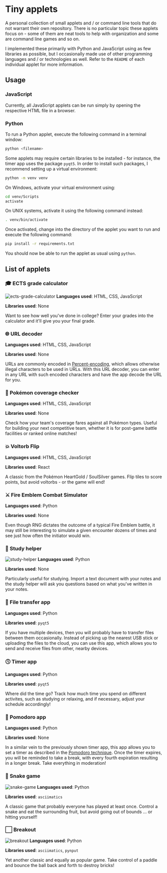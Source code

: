 # Tiny applets
A personal collection of small applets and / or command line tools that do not
warrant their own repository. There is no particular topic these applets focus
on - some of them are neat tools to help with organization and some are command
line games and so on.

I implemented these primarily with Python and JavaScript using as few libraries
as possible, but I occasionally made use of other programming languages and / or
technologies as well. Refer to the ``README`` of each individual applet for more
information.

## Usage

### JavaScript
Currently, all JavaScript applets can be run simply by opening the respective
HTML file in a browser.

### Python
To run a Python applet, execute the following command in a terminal window:

```bash
python <filename>
```

Some applets may require certain libraries to be installed - for instance, the
timer app uses the package ``pyqt5``. In order to install such packages, I
recommend setting up a virtual environment:

```bash
python -m venv venv
```

On Windows, activate your virtual environment using:

```bash
cd venv/Scripts
activate
```

On UNIX systems, activate it using the following command instead:

```bash
. venv/bin/activate
```

Once activated, change into the directory of the applet you want to run and
execute the following command:

```bash
pip install -r requirements.txt
```

You should now be able to run the applet as usual using ``python``.

## List of applets

### 🎓 ECTS grade calculator
![ects-grade-calculator](.github/ects-grade-calculator.png)
**Languages used**: HTML, CSS, JavaScript

**Libraries used**: None

Want to see how well you've done in college? Enter your grades into the
calculator and it'll give you your final grade.

### 🌐 URL decoder
**Languages used**: HTML, CSS, JavaScript

**Libraries used**: None

URLs are commonly encoded in
[Percent-encoding](https://en.wikipedia.org/wiki/Percent-encoding), which allows
otherwise illegal characters to be used in URLs. With this URL decoder, you can
enter in any URL with such encoded characters and have the app decode the URL
for you.

### 🎇 Pokémon coverage checker
**Languages used**: HTML, CSS, JavaScript

**Libraries used**: None

Check how your team's coverage fares against all Pokémon types. Useful
for building your next competitive team, whether it is for post-game battle
facilities or ranked online matches!

### 💥 Voltorb Flip
**Languages used**: HTML, CSS, JavaScript

**Libraries used**: React

A classic from the Pokémon HeartGold / SoulSilver games. Flip tiles to score
points, but avoid voltorbs - or the game will end!

### ⚔ Fire Emblem Combat Simulator
**Languages used**: Python

**Libraries used**: None

Even though RNG dictates the outcome of a typical Fire Emblem battle, it may
still be interesting to simulate a given encounter dozens of times and see just
how often the initiator would win.

### 📝 Study helper
![study-helper](.github/study-helper.png)
**Languages used**: Python

**Libraries used**: None

Particularly useful for studying. Import a text document with your notes and
the study helper will ask you questions based on what you've written in your
notes.

### 📄 File transfer app
**Languages used**: Python

**Libraries used**: ``pyqt5``

If you have multiple devices, then you will probably have to transfer files
between them occasionally. Instead of picking up the nearest USB stick or
uploading the files to the cloud, you can use this app, which allows you to
send and receive files from other, nearby devices.

### 🕔 Timer app
**Languages used**: Python

**Libraries used**: ``pyqt5``

Where did the time go? Track how much time you spend on different activites,
such as studying or relaxing, and if necessary, adjust your schedule
accordingly!

### 🍅 Pomodoro app
**Languages used**: Python

**Libraries used**: None

In a similar vein to the previously shown timer app, this app allows you to set
a timer as described in the
[Pomodoro technique](https://en.wikipedia.org/wiki/Pomodoro_Technique). Once
the timer expires, you will be reminded to take a break, with every fourth
expiration resulting in a longer break. Take everything in moderation!

### 🐍 Snake game
![snake-game](.github/snake-game.png)
**Languages used**: Python

**Libraries used**: ``asciimatics``

A classic game that probably everyone has played at least once. Control a snake
and eat the surrounding fruit, but avoid going out of bounds ... or hitting
yourself!

### ⬜ Breakout
![breakout](.github/breakout.png)
**Languages used**: Python

**Libraries used**: ``asciimatics``, ``pynput``

Yet another classic and equally as popular game. Take control of a paddle and
bounce the ball back and forth to destroy bricks!

